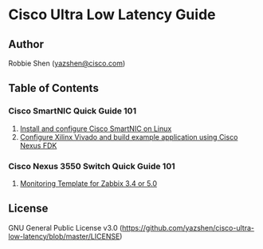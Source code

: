 # Cisco Ultra Low Latency Guide

## Author
Robbie Shen (yazshen@cisco.com)

## Table of Contents
### Cisco SmartNIC Quick Guide 101
1. [Install and configure Cisco SmartNIC on Linux](https://github.com/yazshen/cisco-ultra-low-latency/blob/main/ciscosmartnic-101-01-install-driver.md)
2. [Configure Xilinx Vivado and build example application using Cisco Nexus FDK](https://github.com/yazshen/cisco-ultra-low-latency/blob/main/ciscosmartnic-101-02-configure-fdk.md)

### Cisco Nexus 3550 Switch Quick Guide 101
1. [Monitoring Template for Zabbix 3.4 or 5.0](https://github.com/yazshen/cisco-ultra-low-latency/blob/main/zabbix/zbx_3.4-5.0_templates_Cisco_Nexus3550-F_v1.0_20220917.xml)

## License
GNU General Public License v3.0
(https://github.com/yazshen/cisco-ultra-low-latency/blob/master/LICENSE)
